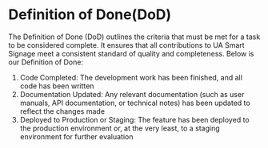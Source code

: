 # Definition of Done(DoD)

The Definition of Done (DoD) outlines the criteria that must be met for a task to be considered complete. It ensures that all contributions to UA Smart Signage meet a consistent standard of quality and completeness. Below is our Definition of Done:

1. Code Completed: The development work has been finished, and all code has been written
2. Documentation Updated: Any relevant documentation (such as user manuals, API documentation, or technical notes) has been updated to reflect the changes made
3. Deployed to Production or Staging: The feature has been deployed to the production environment or, at the very least, to a staging environment for further evaluation